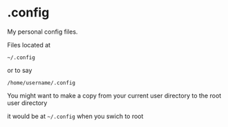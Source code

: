 # .config
My personal config files.

Files located at 

`~/.config`

 or to say 
 
`/home/username/.config`

You might want to make a copy from your current user directory to the root user directory

it would be at `~/.config` when you swich to root
